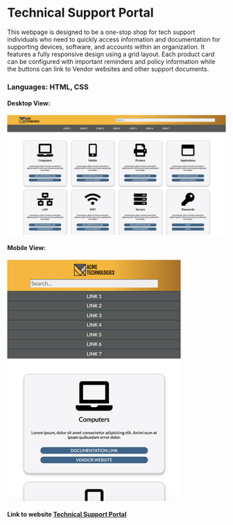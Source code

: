 # Technical Support Portal
This webpage is designed to be a one-stop shop for tech support individuals who need to quickly access information and documentation for supporting devices, software, and accounts within an organization. It features a fully responsive design using a grid layout. Each product card can be configured with important reminders and policy information while the buttons can link to Vendor websites and other support documents.

### Languages: HTML, CSS

#### Desktop View:
<img src="./github/tech-support-desktop.png" alt="Tech Support Portal Desktop View" width="800px">

#### Mobile View:
<img src="./github/tech-support-mobile.png" alt="Tech Support Portal Mobile View" width="400px">

#### Link to website [Technical Support Portal](https://suspicious-lalande-b1bdc8.netlify.com)
